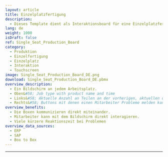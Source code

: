 ```yaml
---
layout: article
title: Einzelplatzfertigung
description: 
  - Dieses Template dient als Interaktionsboard für eine Einzelplatzfertigung. Mit Hilfe eines Touch-Screens können Mitarbeiter Ihre Zeit stoppen und ein Problem melden. Dies kann an anderer Stelle zentral überblickt werden.
lang: de
weight: 1000
isDraft: false
ref: Single_Seat_Production_Board
category:
  - Produktion
  - Einzelfertigung
  - Einzelplatz
  - Interaktion
  - Touchscreen
image: Single_Seat_Production_Board_DE.png
download: Single_Seat_Production_Board_DE.pbmx
overview_description:
  - Ein Bildschirm an jedem Arbeitsplatz.
  - Oben&#58; Job type with product name and time ​
  - Links&#58; Aktuelle Anzahl an Teilen an der vorherigen, aktuellen und nächsten Station. Im unteren Bereich kann der Mitarbeiter seine Zeit stoppen die er für die Produktion eines Teils benötigt. Die Vorgabe wie lange es normalerweise dauern sollte könnte aus einem ERP kommen. Der Mitarbeiter kann die Stopuhr starten, stopen und neustarten.
  - Rechts&#58; Buttons mit denen einen Mitarbeiter Probleme melden kann.
overview_benefits:
  - Die Boxen kommunizieren direkt miteinander.
  - Mitarbeiter kann mit dem Bildschirm direkt interagieren. 
  - Viele kürzere Reaktionszeit bei Problemen
overview_data_sources:
  - ERP
  - SAP
  - Box to Box
---
```

---
